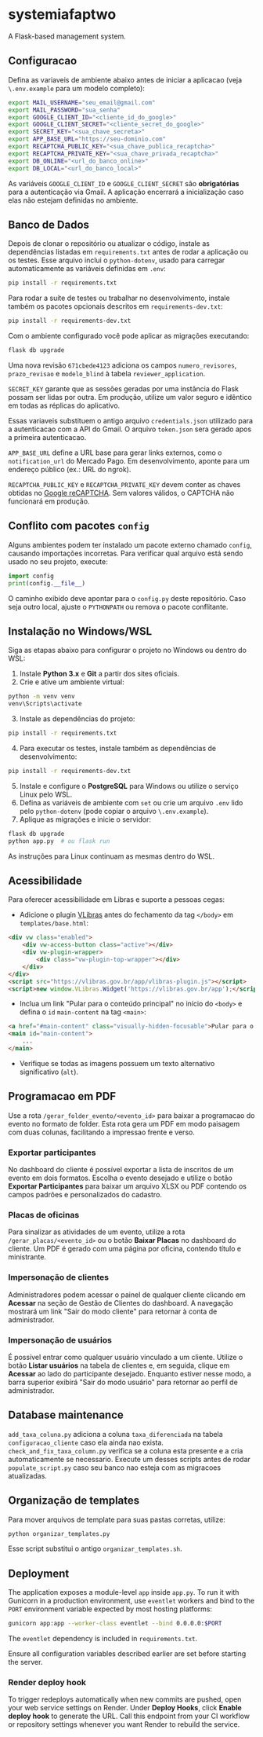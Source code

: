 # systemiafaptwo

A Flask-based management system.

## Configuracao

Defina as variaveis de ambiente abaixo antes de iniciar a aplicacao (veja
`\.env.example` para um modelo completo):

```bash
export MAIL_USERNAME="seu_email@gmail.com"
export MAIL_PASSWORD="sua_senha"
export GOOGLE_CLIENT_ID="<cliente_id_do_google>"
export GOOGLE_CLIENT_SECRET="<cliente_secret_do_google>"
export SECRET_KEY="<sua_chave_secreta>"
export APP_BASE_URL="https://seu-dominio.com"
export RECAPTCHA_PUBLIC_KEY="<sua_chave_publica_recaptcha>"
export RECAPTCHA_PRIVATE_KEY="<sua_chave_privada_recaptcha>"
export DB_ONLINE="<url_do_banco_online>"
export DB_LOCAL="<url_do_banco_local>"
```

As variáveis `GOOGLE_CLIENT_ID` e `GOOGLE_CLIENT_SECRET` são **obrigatórias**
para a autenticação via Gmail. A aplicação encerrará a inicialização caso elas
não estejam definidas no ambiente.

## Banco de Dados

Depois de clonar o repositório ou atualizar o código, instale as dependências
listadas em `requirements.txt` antes de rodar a aplicação ou os testes. Esse
arquivo inclui o `python-dotenv`, usado para carregar automaticamente as
variáveis definidas em `.env`:

```bash
pip install -r requirements.txt
```

Para rodar a suíte de testes ou trabalhar no desenvolvimento, instale também os
pacotes opcionais descritos em `requirements-dev.txt`:

```bash
pip install -r requirements-dev.txt
```

Com o ambiente configurado você pode aplicar as migrações executando:

```bash
flask db upgrade
```

Uma nova revisão `671cbede4123` adiciona os campos `numero_revisores`, `prazo_revisao` e
`modelo_blind` à tabela `reviewer_application`.

`SECRET_KEY` garante que as sessões geradas por uma instância do Flask possam
ser lidas por outra. Em produção, utilize um valor seguro e idêntico em todas as
réplicas do aplicativo.

Essas variaveis substituem o antigo arquivo `credentials.json` utilizado para a
autenticacao com a API do Gmail. O arquivo `token.json` sera gerado apos a
primeira autenticacao.

`APP_BASE_URL` define a URL base para gerar links externos, como o `notification_url` do Mercado Pago. Em desenvolvimento, aponte para um endereço público (ex.: URL do ngrok).

`RECAPTCHA_PUBLIC_KEY` e `RECAPTCHA_PRIVATE_KEY` devem conter as chaves obtidas no [Google reCAPTCHA](https://www.google.com/recaptcha/admin). Sem valores válidos, o CAPTCHA não funcionará em produção.

## Conflito com pacotes `config`

Alguns ambientes podem ter instalado um pacote externo chamado `config`,
causando importações incorretas. Para verificar qual arquivo está sendo usado no
seu projeto, execute:

```python
import config
print(config.__file__)
```

O caminho exibido deve apontar para o `config.py` deste repositório. Caso seja
outro local, ajuste o `PYTHONPATH` ou remova o pacote conflitante.

## Instalação no Windows/WSL

Siga as etapas abaixo para configurar o projeto no Windows ou dentro do WSL:

1. Instale **Python 3.x** e **Git** a partir dos sites oficiais.
2. Crie e ative um ambiente virtual:

```bash
python -m venv venv
venv\Scripts\activate
```

3. Instale as dependências do projeto:

```bash
pip install -r requirements.txt
```

4. Para executar os testes, instale também as dependências de desenvolvimento:
```bash
pip install -r requirements-dev.txt
```
5. Instale e configure o **PostgreSQL** para Windows ou utilize o serviço Linux pelo WSL.
6. Defina as variáveis de ambiente com `set` ou crie um arquivo `.env` lido pelo `python-dotenv` (pode copiar o arquivo `\.env.example`).
7. Aplique as migrações e inicie o servidor:

```bash
flask db upgrade
python app.py  # ou flask run
```

As instruções para Linux continuam as mesmas dentro do WSL.

## Acessibilidade

Para oferecer acessibilidade em Libras e suporte a pessoas cegas:

- Adicione o plugin [VLibras](https://www.gov.br/governodigital/pt-br/vlibras) antes do fechamento da tag `</body>` em `templates/base.html`:

```html
<div vw class="enabled">
    <div vw-access-button class="active"></div>
    <div vw-plugin-wrapper>
        <div class="vw-plugin-top-wrapper"></div>
    </div>
</div>
<script src="https://vlibras.gov.br/app/vlibras-plugin.js"></script>
<script>new window.VLibras.Widget('https://vlibras.gov.br/app');</script>
```

- Inclua um link "Pular para o conteúdo principal" no início do `<body>` e defina o `id` `main-content` na tag `<main>`:

```html
<a href="#main-content" class="visually-hidden-focusable">Pular para o conteúdo principal</a>
<main id="main-content">
    ...
</main>
```

- Verifique se todas as imagens possuem um texto alternativo significativo (`alt`).

## Programacao em PDF

Use a rota `/gerar_folder_evento/<evento_id>` para baixar a programacao do evento no formato de folder. Esta rota gera um PDF em modo paisagem com duas colunas, facilitando a impressao frente e verso.

### Exportar participantes

No dashboard do cliente é possível exportar a lista de inscritos de um evento em dois formatos. Escolha o evento desejado e utilize o botão **Exportar Participantes** para baixar um arquivo XLSX ou PDF contendo os campos padrões e personalizados do cadastro.

### Placas de oficinas

Para sinalizar as atividades de um evento, utilize a rota `/gerar_placas/<evento_id>` ou o botão **Baixar Placas** no dashboard do cliente. Um PDF é gerado com uma página por oficina, contendo título e ministrante.

### Impersonação de clientes

Administradores podem acessar o painel de qualquer cliente clicando em **Acessar** na seção de Gestão de Clientes do dashboard. A navegação mostrará um link "Sair do modo cliente" para retornar à conta de administrador.

### Impersonação de usuários

É possível entrar como qualquer usuário vinculado a um cliente. Utilize o botão **Listar usuários** na tabela de clientes e, em seguida, clique em **Acessar** ao lado do participante desejado. Enquanto estiver nesse modo, a barra superior exibirá "Sair do modo usuário" para retornar ao perfil de administrador.

## Database maintenance

`add_taxa_coluna.py` adiciona a coluna `taxa_diferenciada` na tabela `configuracao_cliente` caso ela ainda nao exista.
`check_and_fix_taxa_column.py` verifica se a coluna esta presente e a cria automaticamente se necessario.
Execute um desses scripts antes de rodar `populate_script.py` caso seu banco nao esteja com as migracoes atualizadas.

## Organização de templates

Para mover arquivos de template para suas pastas corretas, utilize:

```bash
python organizar_templates.py
```

Esse script substitui o antigo `organizar_templates.sh`.

## Deployment

The application exposes a module-level `app` inside `app.py`. To run it with
Gunicorn in a production environment, use `eventlet` workers and bind to the
`PORT` environment variable expected by most hosting platforms:

```bash
gunicorn app:app --worker-class eventlet --bind 0.0.0.0:$PORT
```

The `eventlet` dependency is included in `requirements.txt`.

Ensure all configuration variables described earlier are set before starting the
server.


### Render deploy hook

To trigger redeploys automatically when new commits are pushed, open your web service settings on Render. Under **Deploy Hooks**, click **Enable deploy hook** to generate the URL. Call this endpoint from your CI workflow or repository settings whenever you want Render to rebuild the service.

